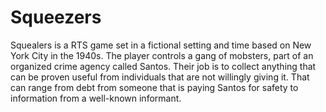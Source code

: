 # Squeezers
 Squealers is a RTS game set in a fictional setting and time based on New York City in the 1940s. The player controls a gang of mobsters, part of an organized crime agency called Santos. Their job is to collect anything that can be proven useful from individuals that are not willingly giving it. That can range from debt from someone that is paying Santos for safety to information from a well-known informant.
